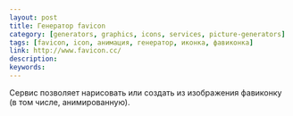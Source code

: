```yaml
---
layout: post
title: Генератор favicon
category: [generators, graphics, icons, services, picture-generators]
tags: [favicon, icon, анимация, генератор, иконка, фавиконка]
link: http://www.favicon.cc/
description:
keywords:
---
```


<p>Сервис позволяет нарисовать или создать из изображения фавиконку (в том числе, анимированную).</p>
